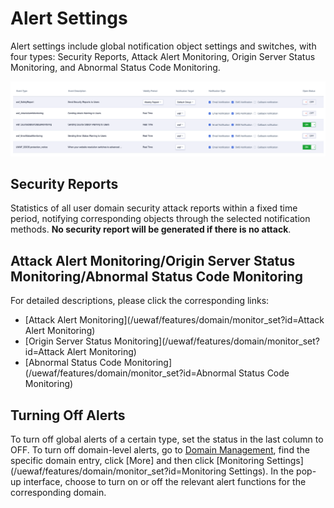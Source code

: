 # Alert Settings

Alert settings include global notification object settings and switches, with four types: Security Reports, Attack Alert Monitoring, Origin Server Status Monitoring, and Abnormal Status Code Monitoring.

![](/images/alert-get_status.png)

## Security Reports

Statistics of all user domain security attack reports within a fixed time period, notifying corresponding objects through the selected notification methods. **No security report will be generated if there is no attack**.

## Attack Alert Monitoring/Origin Server Status Monitoring/Abnormal Status Code Monitoring

For detailed descriptions, please click the corresponding links:

- [Attack Alert Monitoring](/uewaf/features/domain/monitor_set?id=Attack Alert Monitoring)
- [Origin Server Status Monitoring](/uewaf/features/domain/monitor_set?id=Attack Alert Monitoring)
- [Abnormal Status Code Monitoring](/uewaf/features/domain/monitor_set?id=Abnormal Status Code Monitoring)

## Turning Off Alerts

To turn off global alerts of a certain type, set the status in the last column to OFF. To turn off domain-level alerts, go to [Domain Management](/uewaf/features/domain/domain_set), find the specific domain entry, click [More] and then click [Monitoring Settings](/uewaf/features/domain/monitor_set?id=Monitoring Settings). In the pop-up interface, choose to turn on or off the relevant alert functions for the corresponding domain.
